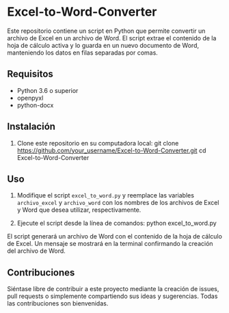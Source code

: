 # Excel-to-Word-Converter

Este repositorio contiene un script en Python que permite convertir un archivo de Excel en un archivo de Word. El script extrae el contenido de la hoja de cálculo activa y lo guarda en un nuevo documento de Word, manteniendo los datos en filas separadas por comas.

## Requisitos

- Python 3.6 o superior
- openpyxl
- python-docx

## Instalación

1. Clone este repositorio en su computadora local:
git clone https://github.com/your_username/Excel-to-Word-Converter.git
cd Excel-to-Word-Converter


## Uso

1. Modifique el script `excel_to_word.py` y reemplace las variables `archivo_excel` y `archivo_word` con los nombres de los archivos de Excel y Word que desea utilizar, respectivamente.

2. Ejecute el script desde la línea de comandos:
python excel_to_word.py


El script generará un archivo de Word con el contenido de la hoja de cálculo de Excel. Un mensaje se mostrará en la terminal confirmando la creación del archivo de Word.

## Contribuciones

Siéntase libre de contribuir a este proyecto mediante la creación de issues, pull requests o simplemente compartiendo sus ideas y sugerencias. Todas las contribuciones son bienvenidas.

